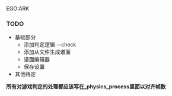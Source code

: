 EGO:ARK
### TODO
- 基础部分
  - 添加判定逻辑	--check
  - 添加从文件生成谱面
  - 谱面编辑器
  - 保存设置
- 其他待定

**所有对游戏判定的处理都应该写在_physics_process里面以对齐帧数**
